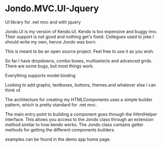 # Jondo.MVC.UI-Jquery
UI library for .net mvc and with jquery

Jondo.UI is my version of Kendo.UI. Kendo is too expensive and buggy imo. Their support is not good and nothing get's fixed. Collegues used to joke I should write my own, hence Jondo was born.  

This is meant to be an open source project. Feel free to use it as you wish.  

So far I have dropdowns, combo boxes, multiselects and advanced grids. There are some bugs, but most things work.

Everything supports model binding 

Looking to add graphs, textboxes, buttons, themes.and whatever else I can think of.

The architecture for creating my HTMLComponents uses a simple builder pattern, which is pretty standard for .net mvc.  

The main entry point to building a component goes through the IHtmlHelper interface.  This allows you access to the Jondo class through an extension method similar to how kendo works.  The Jondo class contains getter methods for getting the different components builders.  

examples can be found in the demo app home page.
